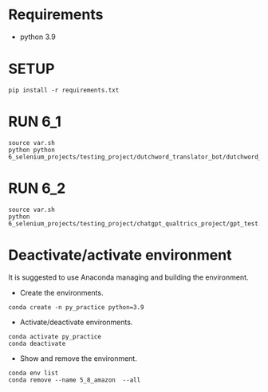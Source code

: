 # Requirements
- python 3.9

# SETUP
```shell
pip install -r requirements.txt
```

# RUN 6_1
```shell
source var.sh
python python 6_selenium_projects/testing_project/dutchword_translator_bot/dutchword_translator_bot.py
``` 

# RUN 6_2
```shell
source var.sh
python 6_selenium_projects/testing_project/chatgpt_qualtrics_project/gpt_test.py  
``` 

# Deactivate/activate environment
It is suggested to use Anaconda managing and building the environment.

- Create the environments.
```shell
conda create -n py_practice python=3.9
```

- Activate/deactivate environments.
```shell
conda activate py_practice
conda deactivate
```

- Show and remove the environment.
```shell
conda env list 
conda remove --name 5_8_amazon  --all

```


